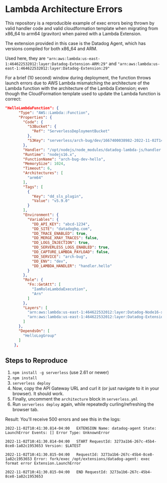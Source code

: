 # Lambda Architecture Errors

This repository is a reproducible example of exec errors being thrown by valid handler code and valid cloudformation template when migrating from x86_64 to arm64 (graviton) when paired with a Lambda Extension.

The extension provided in this case is the Datadog Agent, which has versions compiled for both x86_64 and ARM.

Used here, they are `"arn:aws:lambda:us-east-1:464622532012:layer:Datadog-Extension-ARM:29"`
and
`"arn:aws:lambda:us-east-1:464622532012:layer:Datadog-Extension:29"`

For a brief (10 second) window during deployment, the function throws launch errors due to AWS Lambda mismatching the architecture of the Lambda function with the architecture of the Lambda Extension; even though the CloudFormation template used to update the Lambda function is correct:

```json
"HelloLambdaFunction": {
      "Type": "AWS::Lambda::Function",
      "Properties": {
        "Code": {
          "S3Bucket": {
            "Ref": "ServerlessDeploymentBucket"
          },
          "S3Key": "serverless/arch-bug/dev/1667400038982-2022-11-02T14:40:38.982Z/arch-bug.zip"
        },
        "Handler": "/opt/nodejs/node_modules/datadog-lambda-js/handler.handler",
        "Runtime": "nodejs16.x",
        "FunctionName": "arch-bug-dev-hello",
        "MemorySize": 1024,
        "Timeout": 6,
        "Architectures": [
          "arm64"
        ],
        "Tags": [
          {
            "Key": "dd_sls_plugin",
            "Value": "v5.9.0"
          }
        ],
        "Environment": {
          "Variables": {
            "DD_API_KEY": "abcd-1234",
            "DD_SITE": "datadoghq.com",
            "DD_TRACE_ENABLED": true,
            "DD_MERGE_XRAY_TRACES": false,
            "DD_LOGS_INJECTION": true,
            "DD_SERVERLESS_LOGS_ENABLED": true,
            "DD_CAPTURE_LAMBDA_PAYLOAD": false,
            "DD_SERVICE": "arch-bug",
            "DD_ENV": "dev",
            "DD_LAMBDA_HANDLER": "handler.hello"
          }
        },
        "Role": {
          "Fn::GetAtt": [
            "IamRoleLambdaExecution",
            "Arn"
          ]
        },
        "Layers": [
          "arn:aws:lambda:us-east-1:464622532012:layer:Datadog-Node16-x:84",
          "arn:aws:lambda:us-east-1:464622532012:layer:Datadog-Extension-ARM:29"
        ]
      },
      "DependsOn": [
        "HelloLogGroup"
      ]
    },
```

## Steps to Reproduce

1. `npm install -g serverless` (use 2.61 or newer)
2. `npm install`
3. `serverless deploy`
4. Now, copy the API Gateway URL and curl it (or just navigate to it in your browser). It should work.
5. Finally, uncomment the `architecture` block in `serverless.yml`
6. Run `serverless deploy` again, while repeatedly curling/refreshing the browser tab.

Result: You'll receive 500 errors and see this in the logs:

```
2022-11-02T10:41:30.814-04:00	EXTENSION Name: datadog-agent State: LaunchError Events: [] Error Type: UnknownError

2022-11-02T10:41:30.814-04:00	START RequestId: 3273a1b6-267c-45b4-8ce8-1a82c1953653 Version: $LATEST

2022-11-02T10:41:30.815-04:00	RequestId: 3273a1b6-267c-45b4-8ce8-1a82c1953653 Error: fork/exec /opt/extensions/datadog-agent: exec format error Extension.LaunchError

2022-11-02T10:41:30.815-04:00	END RequestId: 3273a1b6-267c-45b4-8ce8-1a82c1953653
```
